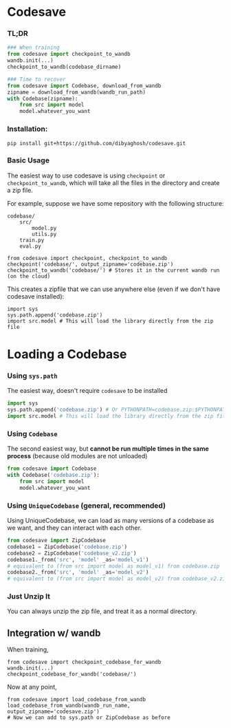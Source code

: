 # Codesave


### TL;DR

```python
### When training
from codesave import checkpoint_to_wandb
wandb.init(...)
checkpoint_to_wandb(codebase_dirname)

### Time to recover
from codesave import Codebase, download_from_wandb
zipname = download_from_wandb(wandb_run_path)
with Codebase(zipname):
    from src import model
    model.whatever_you_want
```

### Installation:

```
pip install git+https://github.com/dibyaghosh/codesave.git
```

### Basic Usage

The easiest way to use codesave is using `checkpoint` or `checkpoint_to_wandb`, which will take all the files in the directory and create a zip file.

For example, suppose we have some repository with the following structure:

    codebase/
        src/
            model.py
            utils.py
        train.py
        eval.py

```
from codesave import checkpoint, checkpoint_to_wandb
checkpoint('codebase/', output_zipname='codebase.zip')
checkpoint_to_wandb('codebase/') # Stores it in the current wandb run (on the cloud)
```

This creates a zipfile that we can use anywhere else  (even if we don't have codesave installed):

```
import sys
sys.path.append('codebase.zip')
import src.model # This will load the library directly from the zip file
```

# Loading a Codebase

### Using `sys.path`

The easiest way, doesn't require `codesave` to be installed

```python
import sys
sys.path.append('codebase.zip') # Or PYTHONPATH=codebase.zip:$PYTHONPATH
import src.model # This will load the library directly from the zip file
```

### Using `Codebase`

The second easiest way, but **cannot be run multiple times in the same process** (because old modules are not unloaded)

```python
from codesave import Codebase
with Codebase('codebase.zip'):
    from src import model
    model.whatever_you_want
```

### Using `UniqueCodebase` (general, recommended)

Using UniqueCodebase, we can load as many versions of a codebase as we want, and they can interact with each other.

```python
from codesave import ZipCodebase
codebase1 = ZipCodebase('codebase.zip')
codebase2 = ZipCodebase('codebase_v2.zip')
codebase1._from('src', 'model' _as='model_v1')
# equivalent to (from src import model as model_v1) from codebase.zip
codebase2._from('src', 'model' _as='model_v2')
# equivalent to (from src import model as model_v2) from codebase_v2.zip
```

### Just Unzip It

You can always unzip the zip file, and treat it as a normal directory.

## Integration w/ wandb

When training,
```
from codesave import checkpoint_codebase_for_wandb
wandb.init(...)
checkpoint_codebase_for_wandb('codebase/')
```

Now at any point,
```
from codesave import load_codebase_from_wandb
load_codebase_from_wandb(wandb_run_name, output_zipname='codesave.zip')
# Now we can add to sys.path or ZipCodebase as before
```
